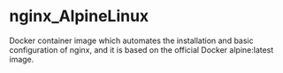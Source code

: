 # nginx_AlpineLinux 

Docker container image which automates the installation and basic configuration of nginx, and it is based on the official Docker alpine:latest image.
